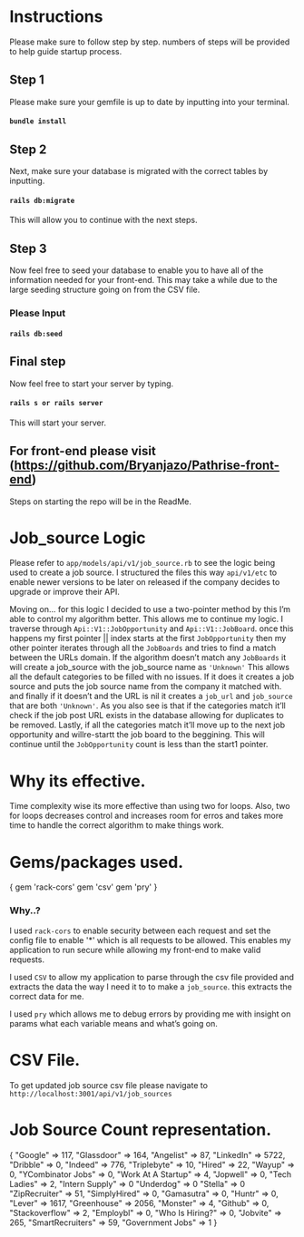 # Instructions 
Please make sure to follow step by step. numbers of steps will be provided to help guide startup process. 

## Step 1

Please make sure your gemfile is up to date by inputting into your terminal.

#### `bundle install` 

## Step 2

Next, make sure your database is migrated with the correct tables by inputting.

#### `rails db:migrate`

This will allow you to continue with the next steps.

## Step 3 

Now feel free to seed your database to enable you to have all of the information needed for your front-end. This may take a while due to the large seeding structure going on from the CSV file. 

### Please Input 

#### `rails db:seed` 

## Final step

Now feel free to start your server by typing.

#### `rails s or rails server`

This will start your server.


## For front-end please visit (https://github.com/Bryanjazo/Pathrise-front-end)

Steps on starting the repo will be in the ReadMe.

# Job_source Logic
Please refer to `app/models/api/v1/job_source.rb` to see the logic being used to create a job source. I structured the files this way `api/v1/etc` to enable newer versions to be later on released if the company decides to upgrade or improve their API.
 
Moving on... for this logic I decided to use a two-pointer method by this I’m able to control my algorithm better. This allows me to continue my logic. I traverse through `Api::V1::JobOpportunity` and `Api::V1::JobBoard`. once this happens my first pointer || index starts at the first `JobOpportunity` then my other pointer iterates through all the `JobBoards` and tries to find a match between the URLs domain. If the algorithm doesn’t match any `JobBoards` it will create a job_source with the job_source name as `'Unknown'` This allows all the default categories to be filled with no issues. If it does it creates a job source and puts the job source name from the company it matched with. and finally if it doesn’t and the URL is nil it creates a `job_url` and `job_source` that are both `'Unknown'`. As you also see is that if the categories match it’ll check if the job post URL exists in the database allowing for duplicates to be removed. Lastly, if all the categories match it’ll move up to the next job opportunity and willre-startt the job board to the beggining. This will continue until the `JobOpportunity` count is less than the start1 pointer.

# Why its effective.

Time complexity wise its more effective than using two for loops. Also, two for loops decreases control and increases room for erros and takes more time to handle the correct algorithm to make things work.

# Gems/packages used.
{
gem 'rack-cors'
gem 'csv'
gem 'pry'
}
### Why..? 

I used `rack-cors` to enable security between each request and set the config file to enable '*' which is all requests to be allowed. This enables my application to run secure while allowing my front-end to make valid requests.

I used `CSV` to allow my application to parse through the csv file provided and extracts the data the way I need it to to make a `job_source`. this extracts the correct data for me.

I used `pry` which allows me to debug errors by providing me with insight on params what each variable means and what’s going on.

# CSV File.

To get updated job source csv file please navigate to `http://localhost:3001/api/v1/job_sources`


# Job Source Count representation.

{
    "Google" => 117,
    "Glassdoor" => 164,
    "Angelist" => 87,
    "LinkedIn" => 5722,
    "Dribble" => 0,
    "Indeed" => 776,
    "Triplebyte" => 10,
    "Hired" => 22,
    "Wayup" => 0,
    "YCombinator Jobs" => 0,
    "Work At A Startup" => 4,
    "Jopwell" => 0,
    "Tech Ladies" => 2,
    "Intern Supply" => 0
    "Underdog" => 0
    "Stella" => 0
    "ZipRecruiter" => 51,
    "SimplyHired" => 0,
    "Gamasutra" => 0,
    "Huntr" => 0,
    "Lever" => 1617,
    "Greenhouse" => 2056,
    "Monster" => 4,
    "Github" => 0,
    "Stackoverflow" => 2,
    "Employbl" => 0,
    "Who Is Hiring?" => 0,
    "Jobvite" => 265,
    "SmartRecruiters" => 59,
    "Government Jobs" => 1
}